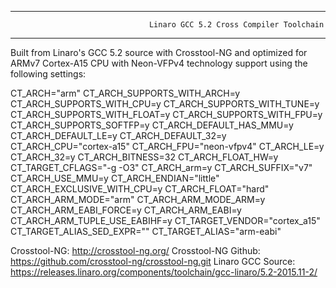 ___________________________________________________________________________________________________________

                                   Linaro GCC 5.2 Cross Compiler Toolchain
___________________________________________________________________________________________________________

Built from Linaro's GCC 5.2 source with Crosstool-NG and optimized for ARMv7 Cortex-A15 CPU with Neon-VFPv4
technology support using the following settings:

CT_ARCH="arm"
CT_ARCH_SUPPORTS_WITH_ARCH=y
CT_ARCH_SUPPORTS_WITH_CPU=y
CT_ARCH_SUPPORTS_WITH_TUNE=y
CT_ARCH_SUPPORTS_WITH_FLOAT=y
CT_ARCH_SUPPORTS_WITH_FPU=y
CT_ARCH_SUPPORTS_SOFTFP=y
CT_ARCH_DEFAULT_HAS_MMU=y
CT_ARCH_DEFAULT_LE=y
CT_ARCH_DEFAULT_32=y
CT_ARCH_CPU="cortex-a15"
CT_ARCH_FPU="neon-vfpv4"
CT_ARCH_LE=y
CT_ARCH_32=y
CT_ARCH_BITNESS=32
CT_ARCH_FLOAT_HW=y
CT_TARGET_CFLAGS="-g -O3"
CT_ARCH_arm=y
CT_ARCH_SUFFIX="v7"
CT_ARCH_USE_MMU=y
CT_ARCH_ENDIAN="little"
CT_ARCH_EXCLUSIVE_WITH_CPU=y
CT_ARCH_FLOAT="hard"
CT_ARCH_ARM_MODE="arm"
CT_ARCH_ARM_MODE_ARM=y
CT_ARCH_ARM_EABI_FORCE=y
CT_ARCH_ARM_EABI=y
CT_ARCH_ARM_TUPLE_USE_EABIHF=y
CT_TARGET_VENDOR="cortex_a15"
CT_TARGET_ALIAS_SED_EXPR=""
CT_TARGET_ALIAS="arm-eabi"


Crosstool-NG: http://crosstool-ng.org/
Crosstool-NG Github: https://github.com/crosstool-ng/crosstool-ng.git
Linaro GCC Source: https://releases.linaro.org/components/toolchain/gcc-linaro/5.2-2015.11-2/